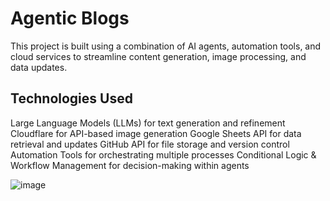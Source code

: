 # Agentic Blogs
This project is built using a combination of AI agents, automation tools, and cloud services to streamline content generation, image processing, and data updates.

## Technologies Used
Large Language Models (LLMs) for text generation and refinement
Cloudflare for API-based image generation
Google Sheets API for data retrieval and updates
GitHub API for file storage and version control
Automation Tools for orchestrating multiple processes
Conditional Logic & Workflow Management for decision-making within agents

![image](https://github.com/user-attachments/assets/c8fede1a-5f23-40f8-8349-cf4ac5365f50)
